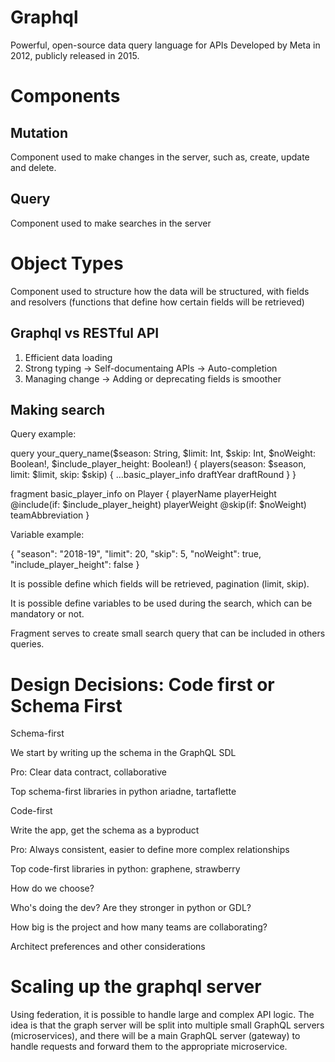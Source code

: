 # Graphql

Powerful, open-source data query language for APIs
Developed by Meta in 2012, publicly released in 2015.

# Components

## Mutation

Component used to make changes in the server, such as, create, update and delete.

## Query

Component used to make searches in the server

# Object Types

Component used to structure how the data will be structured, with fields and resolvers (functions that define how certain fields will be retrieved)

## Graphql vs RESTful API

1. Efficient data loading
2. Strong typing
    -> Self-documentaing APIs
    -> Auto-completion
3. Managing change
    -> Adding or deprecating fields is smoother


## Making search

Query example:

query your_query_name($season: String, $limit: Int, $skip: Int, $noWeight: Boolean!, $include_player_height: Boolean!) {
  players(season: $season, limit: $limit, skip: $skip) {
    ...basic_player_info
    draftYear
    draftRound
  }
}

fragment basic_player_info on Player {
  playerName
  playerHeight @include(if: $include_player_height)
  playerWeight @skip(if: $noWeight)
  teamAbbreviation
}

Variable example:

{
  "season": "2018-19",
  "limit": 20,
  "skip": 5,
  "noWeight": true,
  "include_player_height": false
}


It is possible define which fields will be retrieved, pagination (limit, skip).

It is possible define variables to be used during the search, which can be mandatory or not.

Fragment serves to create small search query that can be included in others queries.


# Design Decisions: Code first or Schema First

Schema-first

We start by writing up the schema in the GraphQL SDL

Pro: Clear data contract, collaborative

Top schema-first libraries in python ariadne, tartaflette

Code-first

Write the app, get the schema as a byproduct

Pro: Always consistent, easier to define more complex relationships

Top code-first libraries in python: graphene, strawberry

How do we choose?

Who's doing the dev? Are they stronger in python or GDL?

How big is the project and how many teams are collaborating?

Architect preferences and other considerations


# Scaling up the graphql server

Using federation, it is possible to handle large and complex API logic. The idea is that the graph server will be split into multiple small GraphQL servers (microservices), and there will be a main GraphQL server (gateway) to handle requests and forward them to the appropriate microservice.